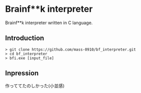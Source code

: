 # Brainf**k interpreter

Brainf**k interpreter written in C language.

## Introduction

```
> git clone https://github.com/mass-0910/bf_interpreter.git
> cd bf_interpreter
> bfi.exe [input_file]
```

## Inpression

作っててたのしかった(小並感)